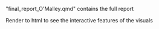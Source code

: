 

"final_report_O'Malley.qmd" contains the full report

Render to html to see the interactive features of the visuals 
